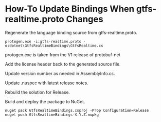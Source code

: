 # How-To Update Bindings When gtfs-realtime.proto Changes

Regenerate the language binding source from gtfs-realtime.proto.

```
protogen.exe -i:gtfs-realtime.proto -o:dotnet\GtfsRealtimeBindings\GtfsRealtime.cs
```
protogen.exe is taken from the V1 release of protobuf-net

Add the license header back to the generated source file.

Update version number as needed in AssemblyInfo.cs.

Update .nuspec with latest release notes.

Rebuild the solution for Release.

Build and deploy the package to NuGet.

```
nuget pack GtfsRealtimeBindings.csproj -Prop Configuration=Release
nuget push GtfsRealtimeBindings-X.Y.Z.nupkg
```

